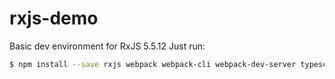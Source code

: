# rxjs-demo

Basic dev environment for RxJS 5.5.12
Just run:

```bash
$ npm install --save rxjs webpack webpack-cli webpack-dev-server typescript ts-loader
```
